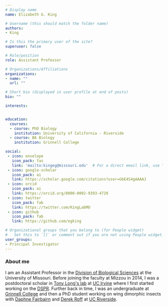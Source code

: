 ```yaml
---
# Display name
name: Elizabeth G. King

# Username (this should match the folder name)
authors:
- King

# Is this the primary user of the site?
superuser: false

# Role/position
role: Assistant Professor

# Organizations/Affiliations
organizations:
- name: ""
  url: ""

# Short bio (displayed in user profile at end of posts)
bio: ""

interests:


education:
  courses:
  - course: PhD Biology
    institution: University of California - Riverside
  - course: BA Biology
    institution: Grinnell College

social:
 - icon: envelope
   icon_pack: fas
   link: 'mailto:kingeg@missouri.edu'  # For a direct email link, use "mailto:test@example.org".
 - icon: google-scholar
   icon_pack: ai
   link: https://scholar.google.com/citations?user=GbE4S4gAAAAJ
 - icon: orcid
   icon_pack: ai
   link: https://orcid.org/0000-0002-9393-4720
 - icon: twitter
   icon_pack: fab
   link: https://twitter.com/KingLabMU
 - icon: github
   icon_pack: fab
   link: https://github.com/egking

# Organizational groups that you belong to (for People widget)
#   Set this to `[]` or comment out if you are not using People widget.
user_groups:
- Principal Investigator
---
```


### About me

I am an Assistant Professor in the [Division of Biological Sciences](https://biology.missouri.edu/) at the University of Missouri. Before joining the faculty at Mizzou in 2014, I was a postdoctoral scholar in [Tony Long's lab](http://wfitch.bio.uci.edu/~tdlong/sandvox/) at [UC Irvine](https://ecoevo.bio.uci.edu/) where I first started working on the [DSPR](http://wfitch.bio.uci.edu/~dspr/).  Further back in time, I was an undergraduate at [Grinnell College](https://www.grinnell.edu/) and then a PhD student working on wing dimorphic insects with [Daphne Fairbairn](https://profiles.ucr.edu/app/home/profile/daphnef) and [Derek Roff](https://profiles.ucr.edu/app/home/profile/derekr) at [UC Riverside](https://eeob.ucr.edu/).   


